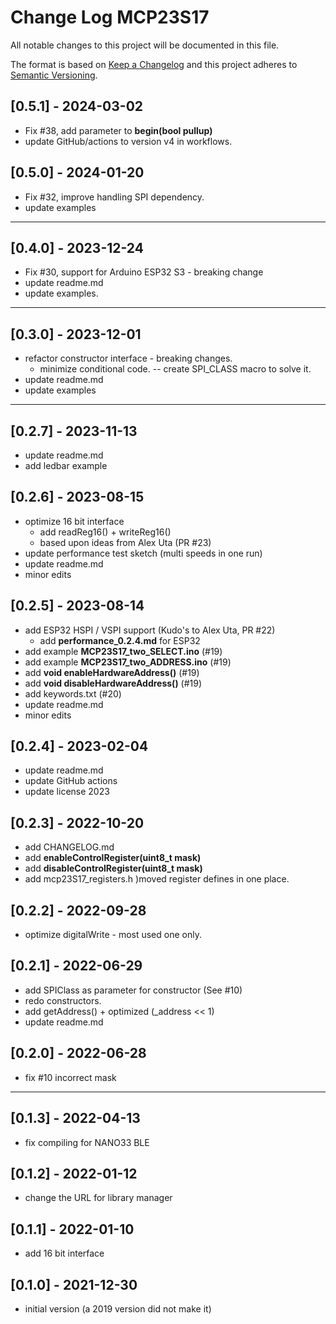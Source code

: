 # Change Log MCP23S17

All notable changes to this project will be documented in this file.

The format is based on [Keep a Changelog](http://keepachangelog.com/)
and this project adheres to [Semantic Versioning](http://semver.org/).


## [0.5.1] - 2024-03-02
- Fix #38, add parameter to **begin(bool pullup)**
- update GitHub/actions to version v4 in workflows.


## [0.5.0] - 2024-01-20
- Fix #32, improve handling SPI dependency.
- update examples

----

## [0.4.0] - 2023-12-24
- Fix #30, support for Arduino ESP32 S3 - breaking change
- update readme.md
- update examples.

----

## [0.3.0] - 2023-12-01
- refactor constructor interface - breaking changes.
  - minimize conditional code. -- create SPI_CLASS macro to solve it.
- update readme.md
- update examples

----

## [0.2.7] - 2023-11-13
- update readme.md
- add ledbar example

## [0.2.6] - 2023-08-15
- optimize 16 bit interface
  - add readReg16() + writeReg16()
  - based upon ideas from Alex Uta (PR #23)
- update performance test sketch (multi speeds in one run)
- update readme.md
- minor edits

## [0.2.5] - 2023-08-14
- add ESP32 HSPI / VSPI support (Kudo's to Alex Uta, PR #22)
  - add **performance_0.2.4.md** for ESP32
- add example **MCP23S17_two_SELECT.ino** (#19)
- add example **MCP23S17_two_ADDRESS.ino** (#19)
- add **void enableHardwareAddress()** (#19)
- add **void disableHardwareAddress()** (#19)
- add keywords.txt (#20)
- update readme.md
- minor edits

## [0.2.4] - 2023-02-04
- update readme.md
- update GitHub actions
- update license 2023

## [0.2.3] - 2022-10-20
- add CHANGELOG.md
- add **enableControlRegister(uint8_t mask)**
- add **disableControlRegister(uint8_t mask)**
- add mcp23S17_registers.h  )moved register defines in one place.

## [0.2.2] - 2022-09-28
- optimize digitalWrite - most used one only.

## [0.2.1] - 2022-06-29
- add SPIClass as parameter for constructor (See #10)
- redo constructors.
- add getAddress() + optimized (_address << 1)
- update readme.md

## [0.2.0] - 2022-06-28
- fix #10 incorrect mask

----

## [0.1.3] - 2022-04-13
- fix compiling for NANO33 BLE

## [0.1.2] - 2022-01-12
- change the URL for library manager

## [0.1.1] - 2022-01-10
- add 16 bit interface

## [0.1.0] - 2021-12-30
- initial version (a 2019 version did not make it)



